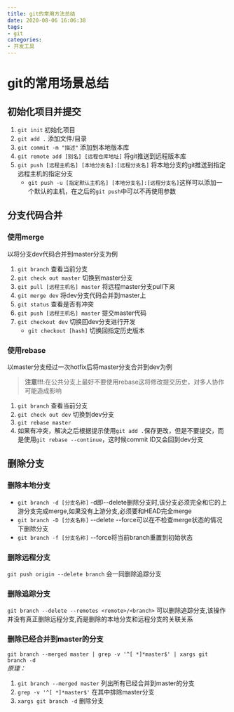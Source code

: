 ```yaml
---
title: git的常用方法总结
date: 2020-08-06 16:06:38
tags:
- git
categories:
- 开发工具
---
```

# git的常用场景总结

## 初始化项目并提交

1. `git init` 初始化项目
2. `git add .` 添加文件/目录
3. `git commit -m "描述"` 添加到本地版本库
4. `git remote add [别名] [远程仓库地址]` 将git推送到远程版本库
5. `git push [远程主机名] [本地分支名]:[远程分支名]` 将本地分支的git推送到指定远程主机的指定分支 
   - `git push -u [指定默认主机名] [本地分支名]:[远程分支名]`这样可以添加一个默认的主机，在之后的`git push`中可以不再使用参数
<!-- more -->

## 分支代码合并

### 使用merge

以将分支dev代码合并到master分支为例

1. `git branch` 查看当前分支
2. `git check out master` 切换到master分支
3. `git pull [远程主机名] master` 将远程master分支pull下来
4. `git merge dev` 将dev分支代码合并到master上
5. `git status` 查看是否有冲突
6. `git push [远程主机名] master` 提交master代码
7. `git checkout dev` 切换回dev分支进行开发
   - `git checkout [hash]` 切换回指定历史版本 

### 使用rebase

以master分支经过一次hotfix后将master分支合并到dev为例
> **注意!!!**:在公共分支上最好不要使用rebase这将修改提交历史，对多人协作可能造成影响

1. `git branch` 查看当前分支
2. `git check out dev` 切换到dev分支
3. `git rebase master` 
4. 如果有冲突，解决之后根据提示使用`git add .`保存更改，但是不要提交，而是使用`git rebase --continue`，这时候commit ID又会回到dev分支

## 删除分支

### 删除本地分支

- `git branch -d [分支名称]` -d即--delete删除分支时,该分支必须完全和它的上游分支完成merge,如果没有上游分支,必须要和HEAD完全merge
- `git branch -D [分支名称]` --delete --force可以在不检查merge状态的情况下删除分支
- `git branch -f [分支名称]` --force将当前branch重置到初始状态

### 删除远程分支

`git push origin --delete branch` 会一同删除追踪分支

### 删除追踪分支

`git branch --delete --remotes <remote>/<branch>` 可以删除追踪分支,该操作并没有真正删除远程分支,而是删除的本地分支和远程分支的关联关系

### 删除已经合并到master的分支

`git branch --merged master | grep -v '^[ *]*master$' | xargs git branch -d`<br>*原理：* 
1. `git branch --merged master` 列出所有已经合并到master的分支
2. `grep -v '^[ *]*master$'` 在其中排除master分支
3. `xargs git branch -d` 删除分支
